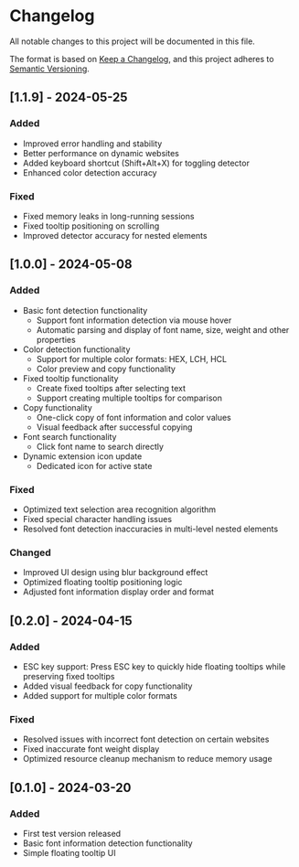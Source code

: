# Changelog

All notable changes to this project will be documented in this file.

The format is based on [Keep a Changelog](https://keepachangelog.com/en/1.0.0/),
and this project adheres to [Semantic Versioning](https://semver.org/spec/v2.0.0.html).

## [1.1.9] - 2024-05-25

### Added
- Improved error handling and stability
- Better performance on dynamic websites
- Added keyboard shortcut (Shift+Alt+X) for toggling detector
- Enhanced color detection accuracy

### Fixed
- Fixed memory leaks in long-running sessions
- Fixed tooltip positioning on scrolling
- Improved detector accuracy for nested elements

## [1.0.0] - 2024-05-08

### Added
- Basic font detection functionality
  - Support font information detection via mouse hover
  - Automatic parsing and display of font name, size, weight and other properties
- Color detection functionality
  - Support for multiple color formats: HEX, LCH, HCL
  - Color preview and copy functionality
- Fixed tooltip functionality
  - Create fixed tooltips after selecting text
  - Support creating multiple tooltips for comparison
- Copy functionality
  - One-click copy of font information and color values
  - Visual feedback after successful copying
- Font search functionality
  - Click font name to search directly
- Dynamic extension icon update
  - Dedicated icon for active state

### Fixed
- Optimized text selection area recognition algorithm
- Fixed special character handling issues
- Resolved font detection inaccuracies in multi-level nested elements

### Changed
- Improved UI design using blur background effect
- Optimized floating tooltip positioning logic
- Adjusted font information display order and format

## [0.2.0] - 2024-04-15

### Added
- ESC key support: Press ESC key to quickly hide floating tooltips while preserving fixed tooltips
- Added visual feedback for copy functionality
- Added support for multiple color formats

### Fixed
- Resolved issues with incorrect font detection on certain websites
- Fixed inaccurate font weight display
- Optimized resource cleanup mechanism to reduce memory usage

## [0.1.0] - 2024-03-20

### Added
- First test version released
- Basic font information detection functionality
- Simple floating tooltip UI 